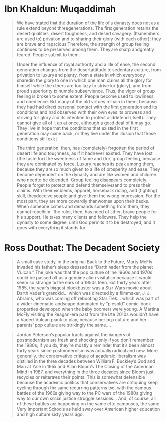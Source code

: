 # Ibn Khaldun: Muqaddimah

> We have stated that the duration of the life of a dynasty does not as a rule extend beyond threegenerations. The first generation retains the desert qualities, desert toughness, and desert savagery. (Itsmembers are used to) privation and to sharing their glory (with each other); they are brave and rapacious.Therefore, the strength of group feeling continues to be preserved among them. They are sharp andgreatly feared. People submit to them.

> Under the influence of royal authority and a life of ease, the second generation changes from the desertattitude to sedentary culture, from privation to luxury and plenty, from a state in which everybody sharedin the glory to one in which one man claims all the glory for himself while the others are too lazy to strive for (glory), and from proud superiority to humble subservience. Thus, the vigor of group feeling is broken to some extent. People become used to lowliness and obedience. But many of the old virtues remain in them, because they had had direct personal contact with the first generation and its conditions,and had observed with their own eyes its prowess and striving for glory and its intention to protect anddefend (itself). They cannot give all of it up at once, although a good deal of it may go. They live in hope that the conditions that existed in the first generation may come back, or they live under the illusion that those conditions still exist

> The third generation, then, has (completely) forgotten the period of desert life and toughness, as if it hadnever existed. They have lost (the taste for) the sweetness of fame and (for) group feeling, because they are dominated by force. Luxury reaches its peak among them, because they are so much given to a life of prosperity and ease. They become dependent on the dynasty and are like women and children who needto be defended. Group feeling disappears completely. People forget to protect and defend themselvesand to press their claims. With their emblems, apparel, horseback riding, and (fighting) skill, theydeceive people and give them the wrong impression. For the most part, they are more cowardly thanwomen upon their backs. When someone comes and demands something from them, they cannot repelhim. The ruler, then, has need of other, brave people for his support. He takes many clients and followers. They help the dynasty to some degree, until God permits it to be destroyed, and it goes with everything it stands for.

# Ross Douthat: The Decadent Society

> A small case study: in the original Back to the Future, Marty McFly invaded his father’s sleep dressed as “Darth Vader from the planet Vulcan.” The joke was that the pop culture of the 1960s and 1970s could be passed off as a genuine alien visitation because it would seem so strange to the ears of a 1950s teen. But thirty years after 1985, the year’s biggest blockbuster was a Star Wars movie about Darth Vader’s grandkid… which was directed by a filmmaker, J. J. Abrams, who was coming off rebooting Star Trek… which was part of a wider cinematic landscape dominated by “presold” comic-book properties developed when the baby boomers were young. A Martina McFly visiting the Reagan-era past from the late 2010s wouldn’t have a Vader/ Vulcan prank to play, because her pop culture and her parents’ pop culture are strikingly the same.... 

> Jordan Peterson’s popular tracts against the dangers of postmodernism are fresh and shocking only if you don’t remember the 1980s; if you do, they’re mostly a reminder that it’s been almost forty years since postmodernism was actually radical and new. More generally, the conservative critique of academic liberalism was distilled in the three decades between William F. Buckley’s God and Man at Yale in 1955 and Allan Bloom’s The Closing of the American Mind in 1987, and everything in the three decades since Bloom just recycles or reiterates their points. This is somewhat defensible because the academic politics that conservatives are critiquing keep cycling through the same recurring patterns too, with the campus battles of the 1960s giving way to the PC wars of the 1980s giving way to our own social justice struggle sessions... And, of course, all of these battles are happening on the same elite campuses, the same Very Important Schools as held sway over American higher education and high culture sixty years ago.